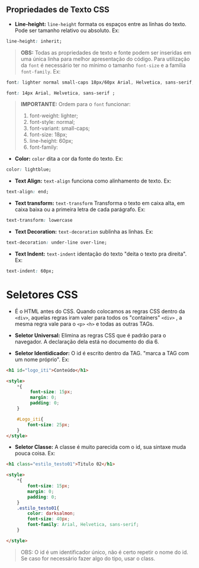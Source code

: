 ## Propriedades de Texto CSS
- **Line-height:** `line-height` formata os espaços entre as linhas do texto. Pode ser tamanho relativo ou absoluto. Ex:
```css
line-height: inherit;
```
> **OBS:** Todas as propriedades de texto e fonte podem ser inseridas em uma única linha para melhor apresentação do código. Para utilização da `font` é necessário ter no mínimo o tamanho `font-size` e a família `font-family`. Ex: 
```css
font: lighter normal small-caps 18px/60px Arial, Helvetica, sans-serif;

font: 14px Arial, Helvetica, sans-serif ;
```
> **IMPORTANTE:** Ordem para o `font` funcionar:
> 1. font-weight: lighter;
> 2. font-style: normal;
> 3. font-variant: small-caps;
> 4. font-size: 18px;
> 5. line-height: 60px;
> 6. font-family:

- **Color:**  `color` dita a cor da fonte do texto. Ex:
```css
color: lightblue;
```
- **Text Align:** `text-align` funciona como alinhamento de texto. Ex: 
```css
text-align: end;
```

- **Text transform:** `text-transform` Transforma o texto em caixa alta, em caixa baixa ou a primeira letra de cada parágrafo. Ex:
```css
text-transform: lowercase
```

- **Text Decoration:** `text-decoration` sublinha as linhas. Ex: 
```css
text-decoration: under-line over-line;
```

- **Text Indent:** `text-indent` identação do texto "deita o texto pra direita". Ex:
```css
text-indent: 60px;
```

# Seletores CSS
- É o HTML antes do CSS. Quando colocamos as regras CSS dentro da `<div>`, aquelas regras iram valer para todos os "containers" `<div>` , a mesma regra vale para o `<p>` `<h>` e todas as outras TAGs.

- **Seletor Universal:** Elimina as regras CSS que é padrão para o navegador. A declaração dela está no documento do dia 6.


- **Seletor Identidicador:** O id é escrito dentro da TAG. "marca a TAG com um nome próprio". Ex:
```html
<h1 id="logo_iti">Conteúdo</h1>
```
```html
<style>
    *{
         font-size: 15px;
         margin: 0;
         padding: 0;
    }

    #Logo_iti{
        font-size: 25px;
    }
</style>
```
- **Seletor Classe:** A classe é muito parecida com o id, sua sintaxe muda pouca coisa. Ex:
```html
<h1 class="estilo_testo01">Titulo 02</h1>
```
```html
<style>
    *{
        font-size: 15px;
        margin: 0;
        padding: 0;
    }
    .estilo_testo01{
        color: darksalmon;
        font-size: 40px;
        font-family: Arial, Helvetica, sans-serif;
    }

</style>
```

> OBS: O id é um identificador único, não é certo repetir o nome do id. Se caso for necessário fazer algo do tipo, usar o class.
